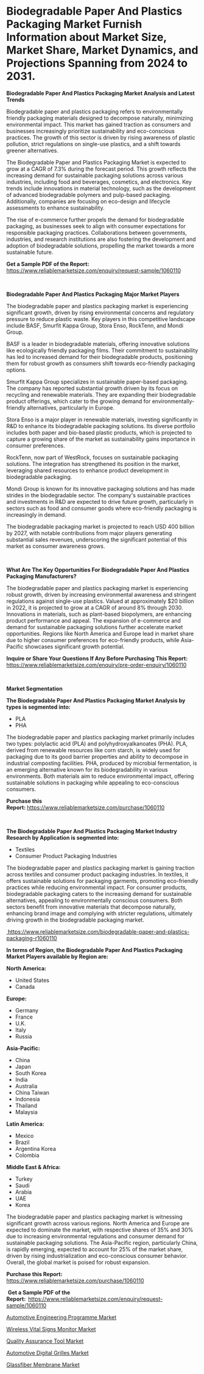 <p><h1>Biodegradable Paper And Plastics Packaging Market Furnish Information about Market Size, Market Share, Market Dynamics, and Projections Spanning from 2024 to 2031.</h1></p><p><strong>Biodegradable Paper And Plastics Packaging Market Analysis and Latest Trends</strong></p>
<p><p>Biodegradable paper and plastics packaging refers to environmentally friendly packaging materials designed to decompose naturally, minimizing environmental impact. This market has gained traction as consumers and businesses increasingly prioritize sustainability and eco-conscious practices. The growth of this sector is driven by rising awareness of plastic pollution, strict regulations on single-use plastics, and a shift towards greener alternatives.</p><p>The Biodegradable Paper and Plastics Packaging Market is expected to grow at a CAGR of 7.3% during the forecast period. This growth reflects the increasing demand for sustainable packaging solutions across various industries, including food and beverages, cosmetics, and electronics. Key trends include innovations in material technology, such as the development of advanced biodegradable polymers and pulp-based packaging. Additionally, companies are focusing on eco-design and lifecycle assessments to enhance sustainability.</p><p>The rise of e-commerce further propels the demand for biodegradable packaging, as businesses seek to align with consumer expectations for responsible packaging practices. Collaborations between governments, industries, and research institutions are also fostering the development and adoption of biodegradable solutions, propelling the market towards a more sustainable future.</p></p>
<p><strong>Get a Sample PDF of the Report:&nbsp;</strong> <a href="https://www.reliablemarketsize.com/enquiry/request-sample/1060110?utm_campaign=1103&utm_medium=2&utm_source=Github&utm_content=ia&utm_term=07122024&utm_id=biodegradable-paper-and-plastics-packaging">https://www.reliablemarketsize.com/enquiry/request-sample/1060110</a></p>
<p>&nbsp;</p>
<p><strong>Biodegradable Paper And Plastics Packaging Major Market Players</strong></p>
<p><p>The biodegradable paper and plastics packaging market is experiencing significant growth, driven by rising environmental concerns and regulatory pressure to reduce plastic waste. Key players in this competitive landscape include BASF, Smurfit Kappa Group, Stora Enso, RockTenn, and Mondi Group.</p><p>BASF is a leader in biodegradable materials, offering innovative solutions like ecologically friendly packaging films. Their commitment to sustainability has led to increased demand for their biodegradable products, positioning them for robust growth as consumers shift towards eco-friendly packaging options.</p><p>Smurfit Kappa Group specializes in sustainable paper-based packaging. The company has reported substantial growth driven by its focus on recycling and renewable materials. They are expanding their biodegradable product offerings, which cater to the growing demand for environmentally-friendly alternatives, particularly in Europe.</p><p>Stora Enso is a major player in renewable materials, investing significantly in R&D to enhance its biodegradable packaging solutions. Its diverse portfolio includes both paper and bio-based plastic products, which is projected to capture a growing share of the market as sustainability gains importance in consumer preferences.</p><p>RockTenn, now part of WestRock, focuses on sustainable packaging solutions. The integration has strengthened its position in the market, leveraging shared resources to enhance product development in biodegradable packaging.</p><p>Mondi Group is known for its innovative packaging solutions and has made strides in the biodegradable sector. The company's sustainable practices and investments in R&D are expected to drive future growth, particularly in sectors such as food and consumer goods where eco-friendly packaging is increasingly in demand.</p><p>The biodegradable packaging market is projected to reach USD 400 billion by 2027, with notable contributions from major players generating substantial sales revenues, underscoring the significant potential of this market as consumer awareness grows.</p></p>
<p>&nbsp;</p>
<p><strong>What Are The Key Opportunities For Biodegradable Paper And Plastics Packaging Manufacturers?</strong></p>
<p><p>The biodegradable paper and plastics packaging market is experiencing robust growth, driven by increasing environmental awareness and stringent regulations against single-use plastics. Valued at approximately $20 billion in 2022, it is projected to grow at a CAGR of around 8% through 2030. Innovations in materials, such as plant-based biopolymers, are enhancing product performance and appeal. The expansion of e-commerce and demand for sustainable packaging solutions further accelerate market opportunities. Regions like North America and Europe lead in market share due to higher consumer preferences for eco-friendly products, while Asia-Pacific showcases significant growth potential.</p></p>
<p><strong>Inquire or Share Your Questions If Any Before Purchasing This Report:</strong> <a href="https://www.reliablemarketsize.com/enquiry/pre-order-enquiry/1060110?utm_campaign=1103&utm_medium=2&utm_source=Github&utm_content=ia&utm_term=07122024&utm_id=biodegradable-paper-and-plastics-packaging">https://www.reliablemarketsize.com/enquiry/pre-order-enquiry/1060110</a></p>
<p>&nbsp;</p>
<p><strong>Market Segmentation</strong></p>
<p><strong>The Biodegradable Paper And Plastics Packaging Market Analysis by types is segmented into:</strong></p>
<p><ul><li>PLA</li><li>PHA</li></ul></p>
<p><p>The biodegradable paper and plastics packaging market primarily includes two types: polylactic acid (PLA) and polyhydroxyalkanoates (PHA). PLA, derived from renewable resources like corn starch, is widely used for packaging due to its good barrier properties and ability to decompose in industrial composting facilities. PHA, produced by microbial fermentation, is an emerging alternative known for its biodegradability in various environments. Both materials aim to reduce environmental impact, offering sustainable solutions in packaging while appealing to eco-conscious consumers.</p></p>
<p><strong>Purchase this Report:&nbsp;</strong><a href="https://www.reliablemarketsize.com/purchase/1060110?utm_campaign=1103&utm_medium=2&utm_source=Github&utm_content=ia&utm_term=07122024&utm_id=biodegradable-paper-and-plastics-packaging">https://www.reliablemarketsize.com/purchase/1060110</a></p>
<p>&nbsp;</p>
<p><strong>The Biodegradable Paper And Plastics Packaging Market Industry Research by Application is segmented into:</strong></p>
<p><ul><li>Textiles</li><li>Consumer Product Packaging Industries</li></ul></p>
<p><p>The biodegradable paper and plastics packaging market is gaining traction across textiles and consumer product packaging industries. In textiles, it offers sustainable solutions for packaging garments, promoting eco-friendly practices while reducing environmental impact. For consumer products, biodegradable packaging caters to the increasing demand for sustainable alternatives, appealing to environmentally conscious consumers. Both sectors benefit from innovative materials that decompose naturally, enhancing brand image and complying with stricter regulations, ultimately driving growth in the biodegradable packaging market.</p></p>
<p><a href="https://www.reliablemarketsize.com/biodegradable-paper-and-plastics-packaging-r1060110?utm_campaign=1103&utm_medium=2&utm_source=Github&utm_content=ia&utm_term=07122024&utm_id=biodegradable-paper-and-plastics-packaging">&nbsp;https://www.reliablemarketsize.com/biodegradable-paper-and-plastics-packaging-r1060110</a></p>
<p><strong>In terms of Region, the Biodegradable Paper And Plastics Packaging Market Players available by Region are:</strong></p>
<p>
    <p> <strong> North America: </strong>
        <ul>
            <li>United States</li>
            <li>Canada</li>
        </ul>
        </p> 
    <p> <strong> Europe: </strong>
        <ul>
            <li>Germany</li>
            <li>France</li>
            <li>U.K.</li>
            <li>Italy</li>
            <li>Russia</li>
        </ul>
        </p> 
    <p> <strong> Asia-Pacific: </strong>
        <ul>
            <li>China</li>
            <li>Japan</li>
            <li>South Korea</li>
            <li>India</li>
            <li>Australia</li>
            <li>China Taiwan</li>
            <li>Indonesia</li>
            <li>Thailand</li>
            <li>Malaysia</li>
        </ul>
        </p> 
    <p> <strong> Latin America: </strong>
        <ul>
            <li>Mexico</li>
            <li>Brazil</li>
            <li>Argentina Korea</li>
            <li>Colombia</li>
        </ul>
        </p> 
    <p> <strong> Middle East & Africa: </strong>
        <ul>
            <li>Turkey</li>
            <li>Saudi</li>
            <li>Arabia</li>
            <li>UAE</li>
            <li>Korea</li>
        </ul>
    </p>
    </p>
<p><p>The biodegradable paper and plastics packaging market is witnessing significant growth across various regions. North America and Europe are expected to dominate the market, with respective shares of 35% and 30% due to increasing environmental regulations and consumer demand for sustainable packaging solutions. The Asia-Pacific region, particularly China, is rapidly emerging, expected to account for 25% of the market share, driven by rising industrialization and eco-conscious consumer behavior. Overall, the global market is poised for robust expansion.</p></p>
<p><strong>Purchase this Report: </strong><a href="https://www.reliablemarketsize.com/purchase/1060110?utm_campaign=1103&utm_medium=2&utm_source=Github&utm_content=ia&utm_term=07122024&utm_id=biodegradable-paper-and-plastics-packaging">https://www.reliablemarketsize.com/purchase/1060110</a></p>
<p>&nbsp;<strong>Get a Sample PDF of the Report:&nbsp;&nbsp;</strong><a href="https://www.reliablemarketsize.com/enquiry/request-sample/1060110?utm_campaign=1103&utm_medium=2&utm_source=Github&utm_content=ia&utm_term=07122024&utm_id=biodegradable-paper-and-plastics-packaging">https://www.reliablemarketsize.com/enquiry/request-sample/1060110</a></p>
<p><strong></strong></p>
<p><p><a href="https://www.linkedin.com/pulse/automotive-insight-dial-hexdf?utm_campaign=1103&utm_medium=2&utm_source=Github&utm_content=ia&utm_term=07122024&utm_id=biodegradable-paper-and-plastics-packaging">Automotive Engineering Programme Market</a></p><p><a href="https://www.linkedin.com/pulse/detailed-analysis-wireless-vital-signs-monitor-market-size-ej68e?utm_campaign=1103&utm_medium=2&utm_source=Github&utm_content=ia&utm_term=07122024&utm_id=biodegradable-paper-and-plastics-packaging">Wireless Vital Signs Monitor Market</a></p><p><a href="https://www.linkedin.com/pulse/projecting-growth-quality-assurance-toolmarket-impact-analysis-bwlpf?utm_campaign=1103&utm_medium=2&utm_source=Github&utm_content=ia&utm_term=07122024&utm_id=biodegradable-paper-and-plastics-packaging">Quality Assurance Tool Market</a></p><p><a href="https://issuu.com/reportprime-2/docs/automotive-digital-grilles-market-size-2030.pptx?utm_campaign=1103&utm_medium=2&utm_source=Github&utm_content=ia&utm_term=07122024&utm_id=biodegradable-paper-and-plastics-packaging">Automotive Digital Grilles Market</a></p><p><a href="https://issuu.com/reportprime-2/docs/glassfiber-membrane-market-size-2030.pptx?utm_campaign=1103&utm_medium=2&utm_source=Github&utm_content=ia&utm_term=07122024&utm_id=biodegradable-paper-and-plastics-packaging">Glassfiber Membrane Market</a></p></p>